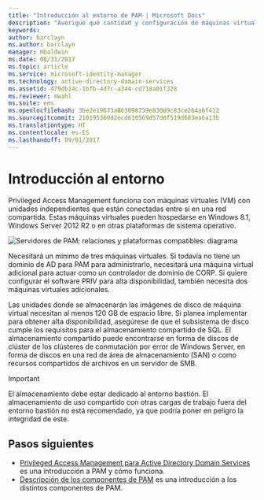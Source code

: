 ```yaml
---
title: "Introducción al entorno de PAM | Microsoft Docs"
description: "Averigüe qué cantidad y configuración de máquinas virtuales se requiere para implementar correctamente Privileged Access Management."
keywords: 
author: barclayn
ms.author: barclayn
manager: mbaldwin
ms.date: 08/31/2017
ms.topic: article
ms.service: microsoft-identity-manager
ms.technology: active-directory-domain-services
ms.assetid: 479db14c-1bfb-4d7c-a344-cd718a01f328
ms.reviewer: mwahl
ms.suite: ems
ms.openlocfilehash: 3be2e19673a863098739e830d9c83ce264abf412
ms.sourcegitcommit: 210195369d2ecd610569d57d0f519d683ea6a13b
ms.translationtype: HT
ms.contentlocale: es-ES
ms.lasthandoff: 09/01/2017
---
```

# <a name="environment-overview"></a>Introducción al entorno

Privileged Access Management funciona con máquinas virtuales (VM) con unidades independientes que están conectadas entre sí en una red compartida. Estas máquinas virtuales pueden hospedarse en Windows 8.1, Windows Server 2012 R2 o en otras plataformas de sistema operativo.

![Servidores de PAM: relaciones y plataformas compatibles: diagrama](media/pam-test-lab-architecture.png)

Necesitará un mínimo de tres máquinas virtuales.  Si todavía no tiene un dominio de AD para PAM para administrarlo, necesitará una máquina virtual adicional para actuar como un controlador de dominio de CORP.  Si quiere configurar el software PRIV para alta disponibilidad, también necesita dos máquinas virtuales adicionales.

Las unidades donde se almacenarán las imágenes de disco de máquina virtual necesitan al menos 120 GB de espacio libre.  Si planea implementar para obtener alta disponibilidad, asegúrese de que el subsistema de disco cumple los requisitos para el almacenamiento compartido de SQL.  El almacenamiento compartido puede encontrarse en forma de discos de clúster de los clústeres de conmutación por error de Windows Server, en forma de discos en una red de área de almacenamiento (SAN) o como recursos compartidos de archivos en un servidor de SMB.

>[!IMPORTANT]
El almacenamiento debe estar dedicado al entorno bastión. El almacenamiento de uso compartido con otras cargas de trabajo fuera del entorno bastión no está recomendado, ya que podría poner en peligro la integridad de este.

## <a name="next-steps"></a>Pasos siguientes

- [Privileged Access Management para Active Directory Domain Services](privileged-identity-management-for-active-directory-domain-services.md) es una introducción a PAM y cómo funciona.
- [Descripción de los componentes de PAM](principles-of-operation.md) es una introducción a los distintos componentes de PAM.